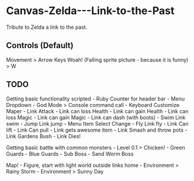 # Canvas-Zelda---Link-to-the-Past
Tribute to Zelda a link to the past.

Controls (Default)
--------------
Movement > Arrow Keys
Woah! (Falling sprite picture - because it is funny) > W 


TODO
--------------
Getting basic functionality scripted
	- Ruby Counter for header bar
	- Menu Dropdown
	- God Mode > Console command call
	- Keyboard Customize Maper
	- Link Attack
	- Link can loss Health
	- Link can gain Health
	- Link can loss Magic
	- Link can gain Magic
	- Link can dash (with boots)
	- Swim Link swim
	- Jump Link jump
	- Menu Item Select Change
	- Fly Link fly
	- Link Can lift
	- Link Can pull
	- Link gets awesome item
	- Link Smash and throw pots
	- Link Gardens Bush
	- Link Dies!
	
Getting basic battle with common monsters
	- Level 0.1 > Chicken!
	- Green Guards
	- Blue Guards
	- Sub Boss
	- Sand Worm Boss

Map!
	- Figure, start with light world outside links home
	- Environment > Rainy Storm
	- Environment > Sunny Day